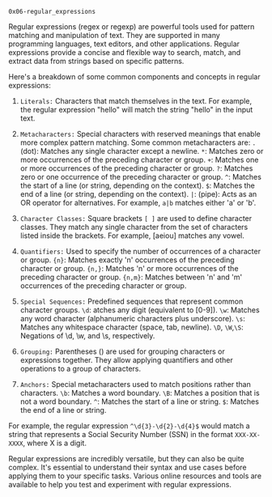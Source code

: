 `0x06-regular_expressions`

Regular expressions (regex or regexp) are powerful tools used for pattern matching and manipulation of text.
They are supported in many programming languages, text editors, and other applications.
Regular expressions provide a concise and flexible way to search, match, and extract data from strings based
on specific patterns.

Here's a breakdown of some common components and concepts in regular expressions:

1. `Literals:` Characters that match themselves in the text. For example, the regular expression "hello" will
match the string "hello" in the input text.

2. `Metacharacters:` Special characters with reserved meanings that enable more complex pattern matching.
Some common metacharacters are:
   `.`(dot): Matches any single character except a newline.
   `*`: Matches zero or more occurrences of the preceding character or group.
   `+`: Matches one or more occurrences of the preceding character or group.
   `?`: Matches zero or one occurrence of the preceding character or group.
   `^`: Matches the start of a line (or string, depending on the context).
   `$`: Matches the end of a line (or string, depending on the context).
   `|`: (pipe): Acts as an OR operator for alternatives. For example, `a|b` matches either 'a' or 'b'.

3. `Character Classes:` Square brackets `[ ]` are used to define character classes. They match any single character
from the set of characters listed inside the brackets. For example, [aeiou] matches any vowel.

4. `Quantifiers:` Used to specify the number of occurrences of a character or group.
   `{n}`: Matches exactly 'n' occurrences of the preceding character or group.
   `{n,}`: Matches 'n' or more occurrences of the preceding character or group.
   `{n,m}`: Matches between 'n' and 'm' occurrences of the preceding character or group.

5. `Special Sequences:` Predefined sequences that represent common character groups.
   `\d`: atches any digit (equivalent to [0-9]).
   `\w`: Matches any word character (alphanumeric characters plus underscore).
   `\s`: Matches any whitespace character (space, tab, newline).
   `\D`, `\W`,`\S`: Negations of \d, \w, and \s, respectively.

6. `Grouping:` Parentheses () are used for grouping characters or expressions together. They allow applying
quantifiers and other operations to a group of characters.

7. `Anchors:` Special metacharacters used to match positions rather than characters.
   `\b`: Matches a word boundary.
   `\B`: Matches a position that is not a word boundary.
   `^`: Matches the start of a line or string.
   `$`: Matches the end of a line or string.

For example, the regular expression `^\d{3}-\d{2}-\d{4}$` would match a string that represents a Social Security
Number (SSN) in the format `XXX-XX-XXXX`, where X is a digit.

Regular expressions are incredibly versatile, but they can also be quite complex. It's essential to understand their
syntax and use cases before applying them to your specific tasks. Various online resources and tools are available
to help you test and experiment with regular expressions.

